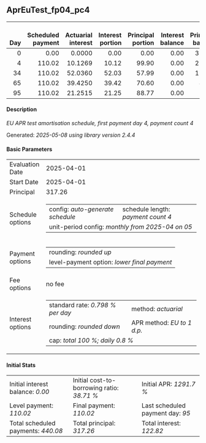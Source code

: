 <h2>AprEuTest_fp04_pc4</h2>
<table>
    <thead style="vertical-align: bottom;">
        <th style="text-align: right;">Day</th>
        <th style="text-align: right;">Scheduled payment</th>
        <th style="text-align: right;">Actuarial interest</th>
        <th style="text-align: right;">Interest portion</th>
        <th style="text-align: right;">Principal portion</th>
        <th style="text-align: right;">Interest balance</th>
        <th style="text-align: right;">Principal balance</th>
        <th style="text-align: right;">Total actuarial interest</th>
        <th style="text-align: right;">Total interest</th>
        <th style="text-align: right;">Total principal</th>
    </thead>
    <tr style="text-align: right;">
        <td class="ci00">0</td>
        <td class="ci01" style="white-space: nowrap;">0.00</td>
        <td class="ci02">0.0000</td>
        <td class="ci03">0.00</td>
        <td class="ci04">0.00</td>
        <td class="ci05">0.00</td>
        <td class="ci06">317.26</td>
        <td class="ci07">0.0000</td>
        <td class="ci08">0.00</td>
        <td class="ci09">0.00</td>
    </tr>
    <tr style="text-align: right;">
        <td class="ci00">4</td>
        <td class="ci01" style="white-space: nowrap;">110.02</td>
        <td class="ci02">10.1269</td>
        <td class="ci03">10.12</td>
        <td class="ci04">99.90</td>
        <td class="ci05">0.00</td>
        <td class="ci06">217.36</td>
        <td class="ci07">10.1269</td>
        <td class="ci08">10.12</td>
        <td class="ci09">99.90</td>
    </tr>
    <tr style="text-align: right;">
        <td class="ci00">34</td>
        <td class="ci01" style="white-space: nowrap;">110.02</td>
        <td class="ci02">52.0360</td>
        <td class="ci03">52.03</td>
        <td class="ci04">57.99</td>
        <td class="ci05">0.00</td>
        <td class="ci06">159.37</td>
        <td class="ci07">62.1629</td>
        <td class="ci08">62.15</td>
        <td class="ci09">157.89</td>
    </tr>
    <tr style="text-align: right;">
        <td class="ci00">65</td>
        <td class="ci01" style="white-space: nowrap;">110.02</td>
        <td class="ci02">39.4250</td>
        <td class="ci03">39.42</td>
        <td class="ci04">70.60</td>
        <td class="ci05">0.00</td>
        <td class="ci06">88.77</td>
        <td class="ci07">101.5879</td>
        <td class="ci08">101.57</td>
        <td class="ci09">228.49</td>
    </tr>
    <tr style="text-align: right;">
        <td class="ci00">95</td>
        <td class="ci01" style="white-space: nowrap;">110.02</td>
        <td class="ci02">21.2515</td>
        <td class="ci03">21.25</td>
        <td class="ci04">88.77</td>
        <td class="ci05">0.00</td>
        <td class="ci06">0.00</td>
        <td class="ci07">122.8394</td>
        <td class="ci08">122.82</td>
        <td class="ci09">317.26</td>
    </tr>
</table>
<h4>Description</h4>
<p><i>EU APR test amortisation schedule, first payment day 4, payment count 4</i></p>
<p>Generated: <i>2025-05-08 using library version 2.4.4</i></p>
<h4>Basic Parameters</h4>
<table>
    <tr>
        <td>Evaluation Date</td>
        <td>2025-04-01</td>
    </tr>
    <tr>
        <td>Start Date</td>
        <td>2025-04-01</td>
    </tr>
    <tr>
        <td>Principal</td>
        <td>317.26</td>
    </tr>
    <tr>
        <td>Schedule options</td>
        <td>
            <table>
                <tr>
                    <td>config: <i>auto-generate schedule</i></td>
                    <td>schedule length: <i><i>payment count</i> 4</i></td>
                </tr>
                <tr>
                    <td colspan="2" style="white-space: nowrap;">unit-period config: <i>monthly from 2025-04 on 05</i></td>
                </tr>
            </table>
        </td>
    </tr>
    <tr>
        <td>Payment options</td>
        <td>
            <table>
                <tr>
                    <td>rounding: <i>rounded up</i></td>
                </tr>
                <tr>
                    <td>level-payment option: <i>lower&nbsp;final&nbsp;payment</i></td>
                </tr>
            </table>
        </td>
    </tr>
    <tr>
        <td>Fee options</td>
        <td>no fee
        </td>
    </tr>
    <tr>
        <td>Interest options</td>
        <td>
            <table>
                <tr>
                    <td>standard rate: <i>0.798 % per day</i></td>
                    <td>method: <i>actuarial</i></td>
                </tr>
                <tr>
                    <td>rounding: <i>rounded down</i></td>
                    <td>APR method: <i>EU to 1 d.p.</i></td>
                </tr>
                <tr>
                    <td colspan="2">cap: <i>total 100 %; daily 0.8 %</td>
                </tr>
            </table>
        </td>
    </tr>
</table>
<h4>Initial Stats</h4>
<table>
    <tr>
        <td>Initial interest balance: <i>0.00</i></td>
        <td>Initial cost-to-borrowing ratio: <i>38.71 %</i></td>
        <td>Initial APR: <i>1291.7 %</i></td>
    </tr>
    <tr>
        <td>Level payment: <i>110.02</i></td>
        <td>Final payment: <i>110.02</i></td>
        <td>Last scheduled payment day: <i>95</i></td>
    </tr>
    <tr>
        <td>Total scheduled payments: <i>440.08</i></td>
        <td>Total principal: <i>317.26</i></td>
        <td>Total interest: <i>122.82</i></td>
    </tr>
</table>